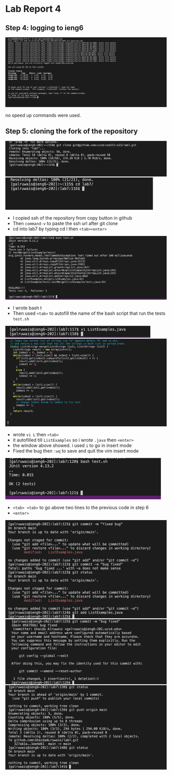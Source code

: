 # Lab Report 4
## Step 4: logging to ieng6

![step4](step4.png)

no speed up commands were used.
## Step 5: cloning the fork of the repository

![step5](step5.png)
![step5](step6.1.png)

- I copied ssh of the repository from copy button in github
- Then ```command-v``` to paste the ssh url after git clone
- cd into lab7 by typing cd l then ```<tab><enter>```

![step6](step6.2.png)

- I wrote bash t
- Then used ```<tab>``` to autofill the name of the bash script that run the tests ```test.sh```

![step7](step7.1.png)
![step7](step7.2.png)

- wrote ```vi L``` then ```<tab>```
- it autofilled till ```ListExamples``` so i wrote ```.java``` then ```<enter>```
- the window above showed. i used ```i``` to go in insert mode
- Fixed the bug then ```:wq``` to save and quit the vim insert mode
  
![step8](step8.png)
- ```<tab> <tab>``` to go above two lines to the previous code in step 6
- ```<enter>```
  
![step9](step9.1.png)
![step9](step9.2.png)
![step9](step9.3.png)
